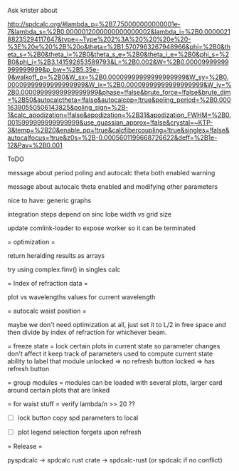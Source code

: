 Ask krister about

http://spdcalc.org/#lambda_p=%2B7.750000000000001e-7&lambda_s=%2B0.0000012000000000000002&lambda_i=%2B0.000002188235294117647&type=~Type%202%3A%20%20%20e%20-%3E%20e%20%2B%20o&theta=%2B1.5707963267948966&phi=%2B0&theta_s=%2B0&theta_i=%2B0&theta_s_e=%2B0&theta_i_e=%2B0&phi_s=%2B0&phi_i=%2B3.141592653589793&L=%2B0.002&W=%2B0.00009999999999999999&p_bw=%2B5.35e-9&walkoff_p=%2B0&W_sx=%2B0.00009999999999999999&W_sy=%2B0.00009999999999999999&W_ix=%2B0.00009999999999999999&W_iy=%2B0.00009999999999999999&phase=!false&brute_force=!false&brute_dim=%2B50&autocalctheta=!false&autocalcpp=!true&poling_period=%2B0.00016390550506143825&poling_sign=%2B-1&calc_apodization=!false&apodization=%2B31&apodization_FWHM=%2B0.0015999999999999999&use_guassian_approx=!false&crystal=~KTP-3&temp=%2B20&enable_pp=!true&calcfibercoupling=!true&singles=!false&autocalfocus=!true&z0s=%2B-0.0005601199668726622&deff=%2B1e-12&Pav=%2B0.001



ToDO

message about period poling and autocalc theta both enabled warning

message about autocalc theta enabled and modifying other parameters

nice to have: generic graphs

integration steps depend on sinc lobe width vs grid size

update comlink-loader to expose worker so it can be terminated

= optimization =

return heralding results as arrays

try using complex.finv() in singles calc

= Index of refraction data =

plot vs wavelengths
values for current wavelength

= autocalc waist position =

maybe we don't need optimization at all,
just set it to L/2 in free space and then divide by index of refraction for
whichever beam.

= freeze state =
lock certain plots in current state so parameter changes don't affect it
keep track of parameters used to compute current state
ability to label that module
unlocked => no refresh button
locked => has refresh button

= group modules =
modules can be loaded with several plots, larger card
around certain plots that are linked

= for waist stuff =
verify lambda/n >> 20 ??


-[ ] lock button copy spd parameters to local

-[ ] plot legend selection forgets upon refresh

= Release =

pyspdcalc -> spdcalc
rust crate -> spdcalc-rust (or spdcalc if no conflict)

